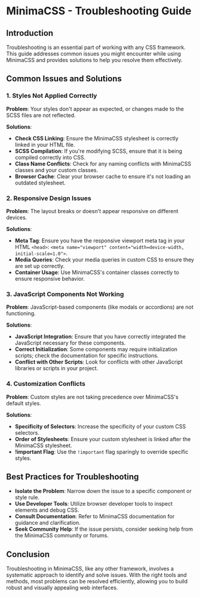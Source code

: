 
# MinimaCSS - Troubleshooting Guide

## Introduction

Troubleshooting is an essential part of working with any CSS framework. This guide addresses common issues you might encounter while using MinimaCSS and provides solutions to help you resolve them effectively.

## Common Issues and Solutions

### 1. Styles Not Applied Correctly

**Problem**: Your styles don't appear as expected, or changes made to the SCSS files are not reflected.

**Solutions**:
- **Check CSS Linking**: Ensure the MinimaCSS stylesheet is correctly linked in your HTML file.
- **SCSS Compilation**: If you're modifying SCSS, ensure that it is being compiled correctly into CSS.
- **Class Name Conflicts**: Check for any naming conflicts with MinimaCSS classes and your custom classes.
- **Browser Cache**: Clear your browser cache to ensure it's not loading an outdated stylesheet.

### 2. Responsive Design Issues

**Problem**: The layout breaks or doesn't appear responsive on different devices.

**Solutions**:
- **Meta Tag**: Ensure you have the responsive viewport meta tag in your HTML `<head>`: `<meta name="viewport" content="width=device-width, initial-scale=1.0">`.
- **Media Queries**: Check your media queries in custom CSS to ensure they are set up correctly.
- **Container Usage**: Use MinimaCSS's container classes correctly to ensure responsive behavior.

### 3. JavaScript Components Not Working

**Problem**: JavaScript-based components (like modals or accordions) are not functioning.

**Solutions**:
- **JavaScript Integration**: Ensure that you have correctly integrated the JavaScript necessary for these components.
- **Correct Initialization**: Some components may require initialization scripts; check the documentation for specific instructions.
- **Conflict with Other Scripts**: Look for conflicts with other JavaScript libraries or scripts in your project.

### 4. Customization Conflicts

**Problem**: Custom styles are not taking precedence over MinimaCSS's default styles.

**Solutions**:
- **Specificity of Selectors**: Increase the specificity of your custom CSS selectors.
- **Order of Stylesheets**: Ensure your custom stylesheet is linked after the MinimaCSS stylesheet.
- **!important Flag**: Use the `!important` flag sparingly to override specific styles.

## Best Practices for Troubleshooting

- **Isolate the Problem**: Narrow down the issue to a specific component or style rule.
- **Use Developer Tools**: Utilize browser developer tools to inspect elements and debug CSS.
- **Consult Documentation**: Refer to MinimaCSS documentation for guidance and clarification.
- **Seek Community Help**: If the issue persists, consider seeking help from the MinimaCSS community or forums.

## Conclusion

Troubleshooting in MinimaCSS, like any other framework, involves a systematic approach to identify and solve issues. With the right tools and methods, most problems can be resolved efficiently, allowing you to build robust and visually appealing web interfaces.
